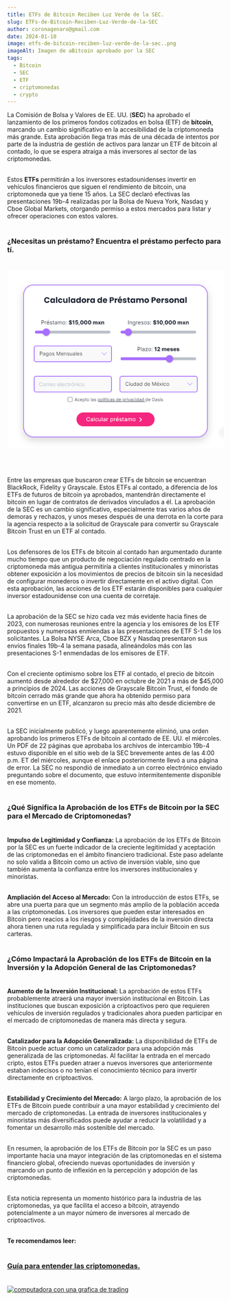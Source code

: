 ```yaml
---
title: ETFs de Bitcoin Reciben Luz Verde de la SEC.
slug: ETFs-de-Bitcoin-Reciben-Luz-Verde-de-la-SEC
author: coronagenaro@gmail.com
date: 2024-01-10
image: etfs-de-bitcoin-reciben-luz-verde-de-la-sec..png
imageAlt: Imagen de aBitcoin aprobado por la SEC
tags:
  - Bitcoin
  - SEC
  - ETF
  - criptomonedas
  - crypto
---
```

La Comisión de Bolsa y Valores de EE. UU. (**SEC**) ha aprobado el lanzamiento de los primeros fondos cotizados en bolsa (ETF) de **bitcoin**, marcando un cambio significativo en la accesibilidad de la criptomoneda más grande. Esta aprobación llega tras más de una década de intentos por parte de la industria de gestión de activos para lanzar un ETF de bitcoin al contado, lo que se espera atraiga a más inversores al sector de las criptomonedas. <br/><br/>

Estos **ETFs** permitirán a los inversores estadounidenses invertir en vehículos financieros que siguen el rendimiento de bitcoin, una criptomoneda que ya tiene 15 años. La SEC declaró efectivas las presentaciones 19b-4 realizadas por la Bolsa de Nueva York, Nasdaq y Cboe Global Markets, otorgando permiso a estos mercados para listar y ofrecer operaciones con estos valores. <br/><br/>

### **¿﻿Necesitas un préstamo? Encuentra el préstamo perfecto para tí.**<br/><br/>

[![calculadora de prestamos de Oasis Financiero](calculadora-oasis.png "Calculadora de prestamos de Oasis Financiero")](https://oasisfinanciero.com/compara/prestamos-personales)

<br/><br/>

Entre las empresas que buscaron crear ETFs de bitcoin se encuentran BlackRock, Fidelity y Grayscale. Estos ETFs al contado, a diferencia de los ETFs de futuros de bitcoin ya aprobados, mantendrán directamente el bitcoin en lugar de contratos de derivados vinculados a él. La aprobación de la SEC es un cambio significativo, especialmente tras varios años de demoras y rechazos, y unos meses después de una derrota en la corte para la agencia respecto a la solicitud de Grayscale para convertir su Grayscale Bitcoin Trust en un ETF al contado. <br/><br/>

Los defensores de los ETFs de bitcoin al contado han argumentado durante mucho tiempo que un producto de negociación regulado centrado en la criptomoneda más antigua permitiría a clientes institucionales y minoristas obtener exposición a los movimientos de precios de bitcoin sin la necesidad de configurar monederos o invertir directamente en el activo digital. Con esta aprobación, las acciones de los ETF estarán disponibles para cualquier inversor estadounidense con una cuenta de corretaje. <br/><br/>

La aprobación de la SEC se hizo cada vez más evidente hacia fines de 2023, con numerosas reuniones entre la agencia y los emisores de los ETF propuestos y numerosas enmiendas a las presentaciones de ETF S-1 de los solicitantes. La Bolsa NYSE Arca, Cboe BZX y Nasdaq presentaron sus envíos finales 19b-4 la semana pasada, alineándolos más con las presentaciones S-1 enmendadas de los emisores de ETF. <br/><br/>

Con el creciente optimismo sobre los ETF al contado, el precio de bitcoin aumentó desde alrededor de $27,000 en octubre de 2021 a más de $45,000 a principios de 2024. Las acciones de Grayscale Bitcoin Trust, el fondo de bitcoin cerrado más grande que ahora ha obtenido permiso para convertirse en un ETF, alcanzaron su precio más alto desde diciembre de 2021. <br/><br/>

La SEC inicialmente publicó, y luego aparentemente eliminó, una orden aprobando los primeros ETFs de bitcoin al contado de EE. UU. el miércoles. Un PDF de 22 páginas que aprobaba los archivos de intercambio 19b-4 estuvo disponible en el sitio web de la SEC brevemente antes de las 4:00 p.m. ET del miércoles, aunque el enlace posteriormente llevó a una página de error. La SEC no respondió de inmediato a un correo electrónico enviado preguntando sobre el documento, que estuvo intermitentemente disponible en ese momento. <br/><br/>

### **¿Qué Significa la Aprobación de los ETFs de Bitcoin por la SEC para el Mercado de Criptomonedas?<br/><br/>**

**Impulso de Legitimidad y Confianza:** La aprobación de los ETFs de Bitcoin por la SEC es un fuerte indicador de la creciente legitimidad y aceptación de las criptomonedas en el ámbito financiero tradicional. Este paso adelante no solo valida a Bitcoin como un activo de inversión viable, sino que también aumenta la confianza entre los inversores institucionales y minoristas.<br/><br/>

**Ampliación del Acceso al Mercado:** Con la introducción de estos ETFs, se abre una puerta para que un segmento más amplio de la población acceda a las criptomonedas. Los inversores que pueden estar interesados en Bitcoin pero reacios a los riesgos y complejidades de la inversión directa ahora tienen una ruta regulada y simplificada para incluir Bitcoin en sus carteras.<br/><br/>

### **¿Cómo Impactará la Aprobación de los ETFs de Bitcoin en la Inversión y la Adopción General de las Criptomonedas?<br/><br/>**

**Aumento de la Inversión Institucional:** La aprobación de estos ETFs probablemente atraerá una mayor inversión institucional en Bitcoin. Las instituciones que buscan exposición a criptoactivos pero que requieren vehículos de inversión regulados y tradicionales ahora pueden participar en el mercado de criptomonedas de manera más directa y segura.<br/><br/>

**Catalizador para la Adopción Generalizada:** La disponibilidad de ETFs de Bitcoin puede actuar como un catalizador para una adopción más generalizada de las criptomonedas. Al facilitar la entrada en el mercado cripto, estos ETFs pueden atraer a nuevos inversores que anteriormente estaban indecisos o no tenían el conocimiento técnico para invertir directamente en criptoactivos.<br/><br/>

**Estabilidad y Crecimiento del Mercado:** A largo plazo, la aprobación de los ETFs de Bitcoin puede contribuir a una mayor estabilidad y crecimiento del mercado de criptomonedas. La entrada de inversores institucionales y minoristas más diversificados puede ayudar a reducir la volatilidad y a fomentar un desarrollo más sostenible del mercado.<br/><br/>

En resumen, la aprobación de los ETFs de Bitcoin por la SEC es un paso importante hacia una mayor integración de las criptomonedas en el sistema financiero global, ofreciendo nuevas oportunidades de inversión y marcando un punto de inflexión en la percepción y adopción de las criptomonedas.<br/><br/>

Esta noticia representa un momento histórico para la industria de las criptomonedas, ya que facilita el acceso a bitcoin, atrayendo potencialmente a un mayor número de inversores al mercado de criptoactivos. <br/><br/>

**T﻿e recomendamos leer:** <br/><br/>

### **[Guía para entender las criptomonedas.](https://oasisfinanciero.com/blog/2023-11-21/guia-para-entender-las-criptomonedas/)** <br/><br/>

[![computadora con una grafica de trading](guía-para-entender-las-criptomonedas..png "Guía para entender las criptomonedas")](https://oasisfinanciero.com/blog/2023-11-21/guia-para-entender-las-criptomonedas/)

<!--EndFragment-->